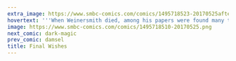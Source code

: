 ```yaml
---
extra_image: https://www.smbc-comics.com/comics/1495718523-20170525after.png
hovertext: '''When Weinersmith died, among his papers were found many takeout menus and a failed novelization of the Voltron cartoon series.'''
image: https://www.smbc-comics.com/comics/1495718510-20170525.png
next_comic: dark-magic
prev_comic: damsel
title: Final Wishes
---
```


